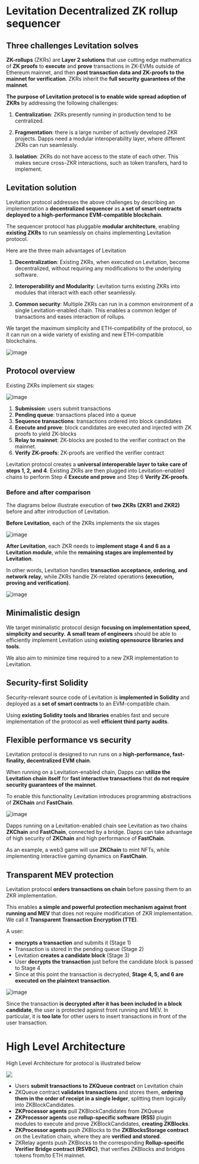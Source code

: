 # Levitation Decentralized ZK rollup sequencer

## Three challenges Levitation solves

**ZK-rollups** (ZKRs) are **Layer 2 solutions** that use cutting edge mathematics of **ZK proofs** to **execute** and **prove** transactions in ZK-EVMs outside of Ethereum mainnet, and then
**post transaction data and ZK-proofs to the mainnet for verification**.  ZKRs inherit the **full security guarantees of the mainnet**.

**The purpose of Levitation protocol is to enable wide spread adoption of ZKRs** by addressing the following challenges:

1. **Centralization**: ZKRs presently running in production tend to be centralized.

2. **Fragmentation**: there is a large number of actively developed ZKR projects. Dapps need a modular interoperability layer, where different ZKRs can run seamlessly.

3. **Isolation**: ZKRs do not have access to the state of each other. This makes secure cross-ZKR interactions, such as token transfers, hard to implement.


## Levitation solution

Levitation protocol addresses the above challenges by describing an implementation a **decentralized sequencer** as **a set of smart contracts deployed to a high-performance EVM-compatible blockchain**. 

The sequencer protocol has pluggable **modular architecture**, enabling **existing ZKRs** to run seamlessly on chains implementing Levitation protocol.


Here are the three main advantages of Levitation

1. **Decentralization**: Existing ZKRs, when executed on Levitation, become decentralized, without requiring any modifications to the underlying software.

2. **Interoperability and Modularity**:  Levitation turns existing ZKRs into modules that interact with each other seamlessly.

3. **Common security**: Multiple ZKRs can run in a common environment of a single Levitation-enabled chain. This enables a common ledger of transactions and eases interaction of rollups.


We target the maximum simplicity and ETH-compatibility of the protocol, so it can run on a wide variety of existing and new ETH-compatible blockchains.


![image](https://github.com/skalenetwork/levitation_decentralized_zk_sequencer/assets/13399135/59ccb957-f1f2-4f86-a23f-227f8f339754)




## Protocol overview


Existing ZKRs implement six stages:

![image](https://github.com/skalenetwork/levitation_decentralized_zk_sequencer/assets/13399135/280a65b8-3896-4769-90f3-227aaf6891b7)


1. **Submission**: users submit transactions
2. **Pending queue**: transactions placed into a queue
3. **Sequence transactions**: transactions ordered into  block candidates
4. **Execute and prove**: block candidates are executed and injected with ZK proofs to yield ZK-blocks
5. **Relay to mainnet**: ZK-blocks are posted to the verifier contract on the mainnet.
6. **Verify ZK-proofs**: ZK-proofs are verified the verifier contract

Levitation protocol creates a **universal interoperable layer to take care of steps 1, 2,  and 4**. Existing ZKRs are then plugged into Levitation-enabled chains to perform Step 4 **Execute and prove** and Step 6 **Verify ZK-proofs**.


### Before and after comparison

The diagrams below illustrate execution of **two ZKRs (ZKR1 and ZKR2)** before and after introduction of Levitation.


**Before Levitation**, each of the ZKRs implements the six stages


![image](https://github.com/skalenetwork/levitation_decentralized_zk_sequencer/assets/13399135/cc9bffbc-3b19-44df-a544-3fad8603c1cf)

**After Levitation**, each ZKR needs to **implement stage 4 and 6 as a Levitation module**, while the **remaining stages are implemented by Levitation**.

In other words, Levitation handles **transaction acceptance, ordering, and network relay**, while ZKRs handle ZK-related operations **(execution, proving and verification)**.


![image](https://github.com/skalenetwork/levitation_decentralized_zk_sequencer/assets/13399135/9e8426be-c965-4bb8-a617-7b04744683b2)



## Minimalistic design

We target minimalistic protocol  design **focusing on implementation speed, simplicity and security.**  **A small team of engineers** should be able to efficiently implement Levitation using **existing opensource libraries and tools**. 

We also aim to minimize time required to a new ZKR implementation to Levitation.


## Security-first Solidity

Security-relevant source code of Levitation is **implemented in Solidity** and deployed  as a **set of smart contracts** to an EVM-compatible chain. 

Using **existing Solidity tools and libraries** enables fast and secure implementation of the protocol as well **efficient third party audits**.


## Flexible performance vs security

Levitation protocol is designed to run runs on a **high-performance, fast-finality, decentralized EVM chain**.


When running on a Levitation-enabled chain, Dapps can **utilize the Levitation chain itself** for **fast interactive transactions** that **do not require security guarantees of the mainnet**. 

To enable this functionality Levitation introduces programming abstractions of **ZKChain** and **FastChain**. 

![image](https://github.com/skalenetwork/levitation_decentralized_zk_sequencer/assets/13399135/fd348734-fcdb-4f76-a9d8-262d6c901731)



Dapps running on a Levitation-enabled chain see Levitation as two chains **ZKChain** and **FastChain**, connected by a bridge. Dapps can take advantage of high security of **ZKChain** and high performance of **FastChain**.

As an example, a web3 game will use **ZKChain** to mint NFTs, while implementing interactive gaming dynamics on **FastChain**.


## Transparent MEV protection


Levitation protocol **orders transactions on chain** before passing them to an ZKR implementation.

This enables **a simple and powerful protection mechanism against front running and MEV** that does not require modification of ZKR implementation. We call it **Transparent Transaction Encryption (TTE)**.

A user:

* **encrypts a transaction** and submits it (Stage 1)
* Transaction is stored in the pending queue (Stage 2)
* Levitation **creates a candidate block** (Stage 3)
* User **decrypts the transaction** just before the candidate block is passed to Stage 4
* Since at this point the transaction is decrypted, **Stage 4, 5, and 6 are executed on the plaintext transaction**. 

![image](https://github.com/skalenetwork/levitation_decentralized_zk_sequencer/assets/13399135/32b997e0-9e7d-4509-9274-4f809cf738e0)

 

Since the transaction **is decrypted after it has been included in a block candidate**, the user is protected against front running and MEV. In particular, it is **too late** for other users to insert transactions in front of the user transaction.




# High Level Architecture  

High Level Architecture for  protocol is illustrated below 

![](https://hackmd.io/_uploads/Sk4cssCE3.png)


* Users **submit transactions to ZKQueue contract** on Levitation chain
* ZKQueue contract **validates transactions** and stores them, **ordering them in the order of receipt in a single ledger**, splitting them logically into ZKBlockCandidates.
* **ZKProcessor agents** pull ZKBlockCandidates from ZKQueue
* **ZKProcessor agents** use **rollup-specific software (RSS)** plugin modules to execute and prove ZKBlockCandidates, **creating ZKBlocks**. 
* **ZKProcessor agents** push ZKBlocks to the **ZKBlocksStorage contract** on the Levitation chain, where they are **verified and stored**.
* ZKRelay agents push ZKBlocks to the corresponding **Rollup-specific Verifier Bridge contract (RSVBC)**, that verifies ZKBlocks and bridges tokens from/to ETH mainnet.









